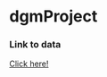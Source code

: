 # dgmProject

### Link to data 
[Click here!](https://drive.google.com/drive/folders/1jmDq-NPX2Tt3GpdWJIhtN4m21ZYtm5Hc?usp=sharing)